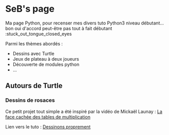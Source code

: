 # SeB's page

Ma page Python, pour recenser mes divers tuto Python3 niveau débutant... bon oui d'accord peut-être pas tout à fait débutant :stuck_out_tongue_closed_eyes  

Parmi les thèmes abordés :

- Dessins avec Turtle
- Jeux de plateau à deux joueurs
- Découverte de modules python
- ...


## Autours de Turtle

### Dessins de rosaces

Ce petit projet tout simple a été inspiré par la vidéo de Mickaël Launay : [La face cachée des tables de multiplication][1]

Lien vers le tuto : [Dessinons proprement][2]

[1]:https://youtu.be/-X49VQgi86E
[2]:/simple-rosace/
